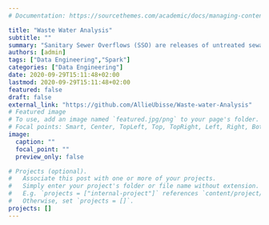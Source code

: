 ```yaml
---
# Documentation: https://sourcethemes.com/academic/docs/managing-content/

title: "Waste Water Analysis"
subtitle: ""
summary: "Sanitary Sewer Overflows (SSO) are releases of untreated sewage into the environment. City of Bloomington Utilities Department records and maintains data for ..."
authors: [admin]
tags: ["Data Engineering","Spark"]
categories: ["Data Engineering"]
date: 2020-09-29T15:11:48+02:00
lastmod: 2020-09-29T15:11:48+02:00
featured: false
draft: false
external_link: "https://github.com/AllieUbisse/Waste-water-Analysis"
# Featured image
# To use, add an image named `featured.jpg/png` to your page's folder.
# Focal points: Smart, Center, TopLeft, Top, TopRight, Left, Right, BottomLeft, Bottom, BottomRight.
image:
  caption: ""
  focal_point: ""
  preview_only: false

# Projects (optional).
#   Associate this post with one or more of your projects.
#   Simply enter your project's folder or file name without extension.
#   E.g. `projects = ["internal-project"]` references `content/project/deep-learning/index.md`.
#   Otherwise, set `projects = []`.
projects: []
---
```

